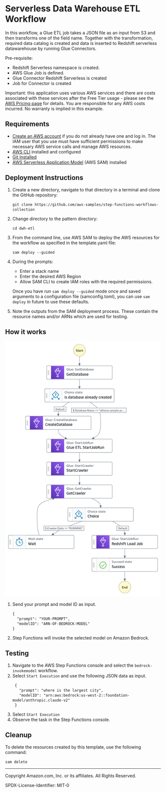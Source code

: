 # Serverless Data Warehouse ETL Workflow

In this workflow, a Glue ETL job takes a JSON file as an input from S3 and then transforms one of the field name. Together with the transformation, required data catalog is created and data is inserted to Redshift serverless datawarehouse by running Glue Connectors.

Pre-requisite:

* Redshift Serverless namespace is created. 
* AWS Glue Job is defined. 
* Glue Connector Redshift Serverless is created
* Job for Connector is created

Important: this application uses various AWS services and there are costs associated with these services after the Free Tier usage - please see the [AWS Pricing page](https://aws.amazon.com/pricing/) for details. You are responsible for any AWS costs incurred. No warranty is implied in this example.

## Requirements

* [Create an AWS account](https://portal.aws.amazon.com/gp/aws/developer/registration/index.html) if you do not already have one and log in. The IAM user that you use must have sufficient permissions to make necessary AWS service calls and manage AWS resources.
* [AWS CLI](https://docs.aws.amazon.com/cli/latest/userguide/install-cliv2.html) installed and configured
* [Git Installed](https://git-scm.com/book/en/v2/Getting-Started-Installing-Git)
* [AWS Serverless Application Model](https://docs.aws.amazon.com/serverless-application-model/latest/developerguide/serverless-sam-cli-install.html) (AWS SAM) installed


## Deployment Instructions

1. Create a new directory, navigate to that directory in a terminal and clone the GitHub repository:
    ``` 
    git clone https://github.com/aws-samples/step-functions-workflows-collection
    ```
1. Change directory to the pattern directory:
    ```
    cd dwh-etl
    ```
1. From the command line, use AWS SAM to deploy the AWS resources for the workflow as specified in the template.yaml file:
    ```
    sam deploy --guided
    ```
1. During the prompts:
    * Enter a stack name
    * Enter the desired AWS Region
    * Allow SAM CLI to create IAM roles with the required permissions.

    Once you have run `sam deploy --guided` mode once and saved arguments to a configuration file (samconfig.toml), you can use `sam deploy` in future to use these defaults.

1. Note the outputs from the SAM deployment process. These contain the resource names and/or ARNs which are used for testing.

## How it works

![image](./resources/statemachine.png)

1. Send your prompt and model ID as input.
    ```
    {
      "prompt": "YOUR-PROMPT",
      "modelID": "ARN-OF-BEDROCK-MODEL"
    }    
    ```
2. Step Functions will invoke the selected model on Amazon Bedrock.

## Testing

1. Navigate to the AWS Step Functions console and select the `bedrock-invokemodel` workflow.
2. Select `Start Execution` and use the following JSON data as input.
   ```
    {
      "prompt": "where is the largest city",
      "modelID": "arn:aws:bedrock:us-west-2::foundation-model/anthropic.claude-v2"
    }    
    ```
3. Select `Start Execution`
4. Observe the task in the Step Functions console.

## Cleanup
 
To delete the resources created by this template, use the following command:

```bash
sam delete
```

----
Copyright Amazon.com, Inc. or its affiliates. All Rights Reserved.

SPDX-License-Identifier: MIT-0
